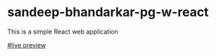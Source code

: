 # sandeep-bhandarkar-pg-w-react
This is a simple React web application

<a href='https://sandeep-bhandarkar-page.netlify.app/'>#live preview<a/>
